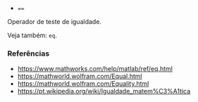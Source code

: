 * `==`

Operador de teste de igualdade.

Veja também: `eq`.

### Referências

* https://www.mathworks.com/help/matlab/ref/eq.html
* https://mathworld.wolfram.com/Equal.html
* https://mathworld.wolfram.com/Equality.html
* https://pt.wikipedia.org/wiki/Igualdade_matem%C3%A1tica
